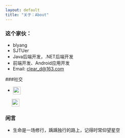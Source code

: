 ```yaml
---
layout: default
title: "关于：About"
---
```


### 这个家伙：

* blyang
* SJTUer
* Java后端开发，.NET后端开发
* 前端开发、Android应用开发
* Email: clear_d@163.com

###社交

* <p class="contact"><a href="http://weibo.com/2819567272" title="微博联系我"><img src="http://www.sinaimg.cn/blog/developer/wiki/LOGO_32x32.png" width="24" height="24" style="display:inline-block;vertical-align:middle"></a>
&nbsp;&nbsp;&nbsp;&nbsp;&nbsp;<a href="https://github.com/LippiOuYang" title="Github联系我"><img src="http://www.github.com/favicon.ico" width="24" height="24" style="display:inline-block;vertical-align:middle"></a><br/>
</p>

### 闲言

* 生命是一场修行，踽踽独行的路上，记得时常仰望星空
